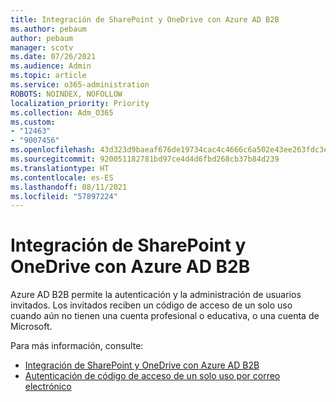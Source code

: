 ```yaml
---
title: Integración de SharePoint y OneDrive con Azure AD B2B
ms.author: pebaum
author: pebaum
manager: scotv
ms.date: 07/26/2021
ms.audience: Admin
ms.topic: article
ms.service: o365-administration
ROBOTS: NOINDEX, NOFOLLOW
localization_priority: Priority
ms.collection: Adm_O365
ms.custom:
- "12463"
- "9007456"
ms.openlocfilehash: 43d323d9baeaf676de19734cac4c4666c6a502e43ee263fdc3ed037567472208
ms.sourcegitcommit: 920051182781bd97ce4d4d6fbd268cb37b84d239
ms.translationtype: HT
ms.contentlocale: es-ES
ms.lasthandoff: 08/11/2021
ms.locfileid: "57897224"
---
```

# <a name="sharepoint-and-onedrive-integration-with-azure-ad-b2b"></a>Integración de SharePoint y OneDrive con Azure AD B2B

Azure AD B2B permite la autenticación y la administración de usuarios invitados. Los invitados reciben un código de acceso de un solo uso cuando aún no tienen una cuenta profesional o educativa, o una cuenta de Microsoft.

Para más información, consulte: 

- [Integración de SharePoint y OneDrive con Azure AD B2B](https://docs.microsoft.com/sharepoint/sharepoint-azureb2b-integration)
- [Autenticación de código de acceso de un solo uso por correo electrónico](https://docs.microsoft.com/azure/active-directory/external-identities/one-time-passcode)

